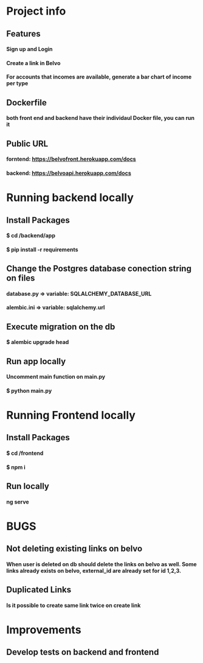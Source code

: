 # Project info
## Features
#### Sign up and Login
#### Create a link in Belvo
#### For accounts that incomes are available, generate a bar chart of income per type

## Dockerfile
#### both front end and backend have their individaul Docker file, you can run it 

## Public URL 
#### forntend:  https://belvofront.herokuapp.com/docs
#### backend:  https://belvoapi.herokuapp.com/docs

# Running backend locally

## Install Packages

#### $ cd /backend/app
#### $ pip install -r requirements

## Change the Postgres database conection string on files

#### database.py => variable: SQLALCHEMY_DATABASE_URL
#### alembic.ini => variable: sqlalchemy.url

## Execute migration on the db

#### $ alembic upgrade head

## Run app locally
#### Uncomment main function on main.py
#### $ python main.py


# Running Frontend locally

## Install Packages

#### $ cd /frontend
#### $ npm i 

## Run locally
#### ng serve

# BUGS
## Not deleting existing links on belvo
#### When user is deleted on db should delete the links on belvo as well. Some links already exists on belvo, external_id are already set for id 1,2,3. 
## Duplicated Links
#### Is it possible to create same link twice on create link

# Improvements 
## Develop tests on backend and frontend



